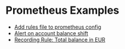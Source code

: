 # Prometheus Examples

* [Add rules file to prometheus config](Add-rules-file-to-prometheus-config.md)
* [Alert on account balance shift](Alert-on-account-balance-shift.md)
* [Recording Rule: Total balance in EUR](Recording-Rule:-Total-balance-in-EUR.md)
